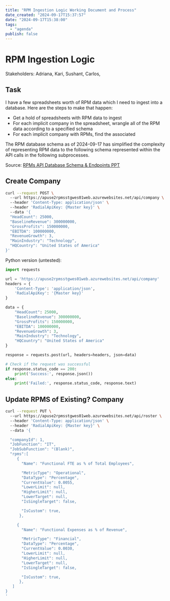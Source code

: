 ```yaml
---
title: "RPM Ingestion Logic Working Document and Process"
date_created: "2024-09-17T15:37:57"
date: "2024-09-17T15:38:00"
tags:
  - "agenda"
publish: false
---
```


# RPM Ingestion Logic

Stakeholders: Adriana, Kari, Sushant, Carlos, 

## Task
I have a few spreadsheets worth of RPM data which I need to ingest into a database. Here are the steps to make that happen:
  - Get a hold of spreadsheets with RPM data to ingest
  - For each implicit company in the spreadsheet, wrangle all of the RPM data according to a specified schema
  - For each implicit company with RPMs, find the associated 

The RPM database schema as of 2024-09-17 has simplified the complexity of representing RPM data to the following schema represented within the API calls in the following subprocesses. 

Source: [RPMs API Database Schema & Endpoints PPT](https://alixpartners-my.sharepoint.com/:p:/r/personal/amaulinibuno_alixpartners_com/_layouts/15/Doc.aspx?sourcedoc=%7B6A785BA5-38F2-4238-B126-64541BBEF81B%7D&file=RPMs%20API%20Database%20schema%20%26%20endpoints.pptx&action=edit&mobileredirect=true)

## Create Company

```bash
curl --request POST \​
  --url https://apuse2rpmsstgwes01web.azurewebsites.net/api/company \​
  --header 'Content-Type: application/json' \​
  --header 'RadialApiKey: {Master key}' \​
  --data '{​
  "HeadCount": 25000,​
  "BaselineRevenue": 300000000,​
  "GrossProfits": 150000000,​
  "EBITDA": 100000000,​
  "RevenueGrowth": 3,​
  "MainIndustry": "Technology",​
  "HQCountry": "United States of America"​
}'​
```
Python version (untested):

```python
import requests

url = 'https://apuse2rpmsstgwes01web.azurewebsites.net/api/company'
headers = {
    'Content-Type': 'application/json',
    'RadialApiKey': '{Master key}'
}

data = {
    "HeadCount": 25000,
    "BaselineRevenue": 300000000,
    "GrossProfits": 150000000,
    "EBITDA": 100000000,
    "RevenueGrowth": 3,
    "MainIndustry": "Technology",
    "HQCountry": "United States of America"
}

response = requests.post(url, headers=headers, json=data)

# Check if the request was successful
if response.status_code == 200:
    print('Success:', response.json())
else:
    print('Failed:', response.status_code, response.text)
```


## Update RPMS of Existing? Company
```bash
curl --request PUT \​
  --url https://apuse2rpmsstgwes01web.azurewebsites.net/api/roster \​
  --header 'Content-Type: application/json' \​
  --header 'RadialApiKey: {Master key}' \​
  --data '{​

  "companyId": 1,​
  "JobFunction": "IT",​
  "JobSubFunction": "(Blank)",​
  "rpms":[​
     {​
       "Name": "Functional FTE as % of Total Employees",​

       "MetricType": "Operational",​
       "DataType": "Percentage",​
       "CurrentValue": 0.0055,​
       "LowerLimit": null,​
       "HigherLimit": null,​
       "LowerTarget": null,​
       "IsSingleTarget": false,​

       "IsCustom": true,​
      },​

     {​
       "Name": "Functional Expenses as % of Revenue",​

       "MetricType": "Financial",​
       "DataType": "Percentage",​
       "CurrentValue": 0.0030,​
       "LowerLimit": null,​
       "HigherLimit": null,​
       "LowerTarget": null,​
       "IsSingleTarget": false,​

       "IsCustom": true,​
      },​
   ]      ​
}​
'​
```
